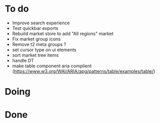 
# To do

- Improve search experience
- Test quickbar exports
- Rebuild market store to add "All regions" market
- Fix market group icons
- Remove t2 meta groups ?
- set cursor type on ui elements
- sort market tree items
- handle DT
- make table component aria complient (https://www.w3.org/WAI/ARIA/apg/patterns/table/examples/table/)

# Doing



# Done


